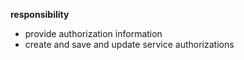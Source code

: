 **responsibility**

- provide authorization information
- create and save and update service authorizations